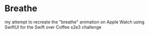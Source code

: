 # Breathe
my attempt to recreate the "breathe" animation on Apple Watch using SwiftUI for the Swift over Coffee s2e3 challenge
